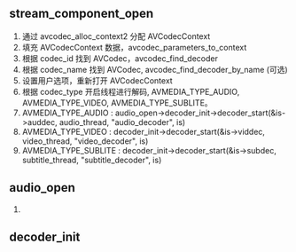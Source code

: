 ## stream_component_open
1. 通过 avcodec_alloc_context2 分配 AVCodecContext
2. 填充 AVCodecContext 数据，avcodec_parameters_to_context
3. 根据 codec_id 找到 AVCodec，avcodec_find_decoder
4. 根据 codec_name 找到 AVCodec, avcodec_find_decoder_by_name (可选)
5. 设置用户选项，重新打开 AVCodecContext
6. 根据 codec_type 开启线程进行解码, AVMEDIA_TYPE_AUDIO, AVMEDIA_TYPE_VIDEO, AVMEDIA_TYPE_SUBLITE。
7. AVMEDIA_TYPE_AUDIO : audio_open->decoder_init->decoder_start(&is->auddec, audio_thread, "audio_decoder", is)
8. AVMEDIA_TYPE_VIDEO : decoder_init->decoder_start(&is->viddec, video_thread, "video_decoder", is)
9. AVMEDIA_TYPE_SUBLITE : decoder_init->decoder_start(&is->subdec, subtitle_thread, "subtitle_decoder", is)

## audio_open
1. 

## decoder_init